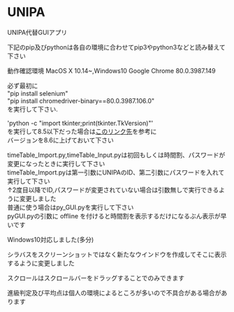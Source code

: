 # UNIPA
UNIPA代替GUIアプリ

下記のpip及びpythonは各自の環境に合わせてpip3やpython3などと読み替えて下さい

動作確認環境 MacOS X 10.14~,Windows10
Google Chrome 80.0.3987.149

必ず最初に  
"pip install selenium"  
"pip install chromedriver-binary==80.0.3987.106.0"  
を実行して下さい.

'python -c "import tkinter;print(tkinter.TkVersion)"'  
を実行して8.5以下だった場合は[このリンク先](https://qiita.com/person0/items/4a8d4bf490510e8f71ab)を参考に  
バージョンを8.6に上げておいて下さい

timeTable_Import.py,timeTable_Input.pyは初回もしくは時間割、パスワードが変更になったときに実行して下さい  
timeTable_Import.pyは第一引数にUNIPAのID、第二引数にパスワードを入れて実行して下さい  
↑2度目以降でID,パスワードが変更されていない場合は引数無しで実行できるように変更しました  
普通に使う場合はpy_GUI.pyを実行して下さい  
pyGUI.pyの引数に offline を付けると時間割を表示するだけになるぶん表示が早いです

Windows10対応しました(多分)

シラバスをスクリーンショットではなく新たなウインドウを作成してそこに表示するように変更しました

スクロールはスクロールバーをドラッグすることでのみできます

進級判定及び平均点は個人の環境によるところが多いので不具合がある場合があります
